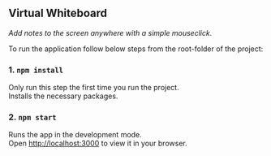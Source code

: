 ## Virtual Whiteboard
*Add notes to the screen anywhere with a simple mouseclick.*

To run the application follow below steps from the root-folder of the project:

### 1. `npm install`

Only run this step the first time you run the project.\
Installs the necessary packages.

### 2. `npm start`

Runs the app in the development mode.\
Open [http://localhost:3000](http://localhost:3000) to view it in your browser.
